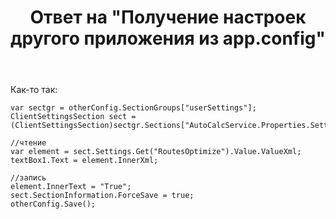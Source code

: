 ﻿---
title: "Ответ на \"Получение настроек другого приложения из app.config\""
se.owner.user_id: 240512
se.owner.display_name: "MSDN.WhiteKnight"
se.owner.link: "https://ru.stackoverflow.com/users/240512/msdn-whiteknight"
se.answer_id: 903367
se.question_id: 902883
se.post_type: answer
se.is_accepted: True
---
<p>Как-то так:</p>

<pre><code>var sectgr = otherConfig.SectionGroups["userSettings"];
ClientSettingsSection sect = (ClientSettingsSection)sectgr.Sections["AutoCalcService.Properties.Settings"];

//чтение
var element = sect.Settings.Get("RoutesOptimize").Value.ValueXml;            
textBox1.Text = element.InnerXml;

//запись
element.InnerText = "True";
sect.SectionInformation.ForceSave = true;
otherConfig.Save();
</code></pre>
